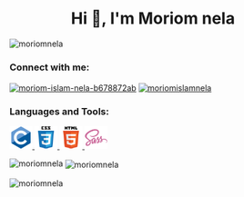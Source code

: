 <h1 align="center">Hi 👋, I'm Moriom nela</h1>
<p align="left"> <img src="https://komarev.com/ghpvc/?username=moriomnela&label=Profile%20views&color=0e75b6&style=flat" alt="moriomnela" /> </p>

<h3 align="left">Connect with me:</h3>
<p align="left">
<a href="https://linkedin.com/in/moriom-islam-nela-b678872ab" target="blank"><img align="center" src="https://raw.githubusercontent.com/rahuldkjain/github-profile-readme-generator/master/src/images/icons/Social/linked-in-alt.svg" alt="moriom-islam-nela-b678872ab" height="30" width="40" /></a>
<a href="https://fb.com/moriomislamnela" target="blank"><img align="center" src="https://raw.githubusercontent.com/rahuldkjain/github-profile-readme-generator/master/src/images/icons/Social/facebook.svg" alt="moriomislamnela" height="30" width="40" /></a>
</p>

<h3 align="left">Languages and Tools:</h3>
<p align="left"> <a href="https://www.cprogramming.com/" target="_blank" rel="noreferrer"> <img src="https://raw.githubusercontent.com/devicons/devicon/master/icons/c/c-original.svg" alt="c" width="40" height="40"/> </a> <a href="https://www.w3schools.com/css/" target="_blank" rel="noreferrer"> <img src="https://raw.githubusercontent.com/devicons/devicon/master/icons/css3/css3-original-wordmark.svg" alt="css3" width="40" height="40"/> </a> <a href="https://www.w3.org/html/" target="_blank" rel="noreferrer"> <img src="https://raw.githubusercontent.com/devicons/devicon/master/icons/html5/html5-original-wordmark.svg" alt="html5" width="40" height="40"/> </a> <a href="https://sass-lang.com" target="_blank" rel="noreferrer"> <img src="https://raw.githubusercontent.com/devicons/devicon/master/icons/sass/sass-original.svg" alt="sass" width="40" height="40"/> </a> </p>

<p><img align="left" src="https://github-readme-stats.vercel.app/api/top-langs?username=moriomnela&show_icons=true&locale=en&layout=compact" alt="moriomnela" /></p>

<p>&nbsp;<img align="center" src="https://github-readme-stats.vercel.app/api?username=moriomnela&show_icons=true&locale=en" alt="moriomnela" /></p>

<p><img align="center" src="https://github-readme-streak-stats.herokuapp.com/?user=moriomnela&" alt="moriomnela" /></p>
